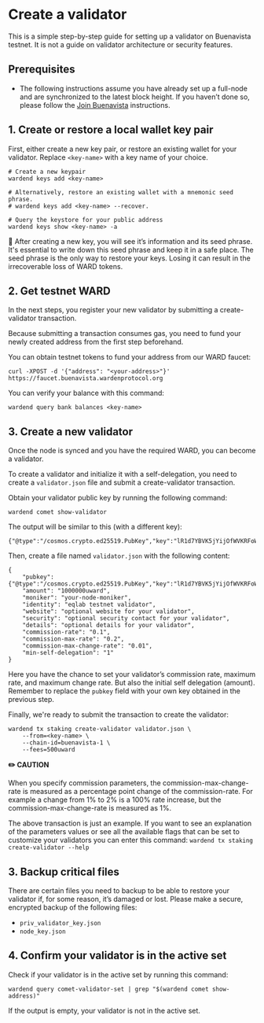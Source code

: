 ﻿---
sidebar_position: 3
---

# Create a validator

This is a simple step-by-step guide for setting up a validator on Buenavista testnet. It is not a guide on validator architecture or security features.

## Prerequisites

- The following instructions assume you have already set up a full-node and are synchronized to the latest block height. If you haven’t done so, please follow the [Join Buenavista](networks/join-buenavista) instructions.

## 1. Create or restore a local wallet key pair

First, either create a new key pair, or restore an existing wallet for your validator. Replace `<key-name>` with a key name of your choice.

```
# Create a new keypair
wardend keys add <key-name>

# Alternatively, restore an existing wallet with a mnemonic seed phrase.
# wardend keys add <key-name> --recover.

# Query the keystore for your public address
wardend keys show <key-name> -a
```

📒 After creating a new key, you will see it’s information and its seed phrase. It's essential to write down this seed phrase and keep it in a safe place. The seed phrase is the only way to restore your keys. Losing it can result in the irrecoverable loss of WARD tokens.

## 2. Get testnet WARD

In the next steps, you register your new validator by submitting a create-validator transaction.

Because submitting a transaction consumes gas, you need to fund your newly created address from the first step beforehand.

You can obtain testnet tokens to fund your address from our WARD faucet:

```
curl -XPOST -d '{"address": "<your-address>"}' https://faucet.buenavista.wardenprotocol.org
```

You can verify your balance with this command:

```
wardend query bank balances <key-name>
```

## 3. Create a new validator

Once the node is synced and you have the required WARD, you can become a validator.

To create a validator and initialize it with a self-delegation, you need to create a `validator.json` file and submit a create-validator transaction.

Obtain your validator public key by running the following command:

```
wardend comet show-validator
```

The output will be similar to this (with a different key):

```
{"@type":"/cosmos.crypto.ed25519.PubKey","key":"lR1d7YBVK5jYijOfWVKRFoWCsS4dg3kagT7LB9GnG8I="}
```

Then, create a file named `validator.json` with the following content:
```
{    
    "pubkey": {"@type":"/cosmos.crypto.ed25519.PubKey","key":"lR1d7YBVK5jYijOfWVKRFoWCsS4dg3kagT7LB9GnG8I="},
    "amount": "1000000uward",
    "moniker": "your-node-moniker",
    "identity": "eqlab testnet validator",
    "website": "optional website for your validator",
    "security": "optional security contact for your validator",
    "details": "optional details for your validator",
    "commission-rate": "0.1",
    "commission-max-rate": "0.2",
    "commission-max-change-rate": "0.01",
    "min-self-delegation": "1"
}
```

Here you have the chance to set your validator’s commission rate, maximum rate, and maximum change rate. But also the initial self delegation (amount). Remember to replace the `pubkey` field with your own key obtained in the previous step.

Finally, we're ready to submit the transaction to create the validator:

```
wardend tx staking create-validator validator.json \
    --from=<key-name> \
    --chain-id=buenavista-1 \
    --fees=500uward
```

**✏️ CAUTION**

When you specify commission parameters, the commission-max-change-rate is measured as a percentage point change of the commission-rate. For example a change from 1% to 2% is a 100% rate increase, but the commission-max-change-rate is measured as 1%.

The above transaction is just an example. If you want to see an explanation of the parameters values or see all the available flags that can be set to customize your validators you can enter this command: `wardend tx staking create-validator --help`


## 3. Backup critical files

There are certain files you need to backup to be able to restore your validator if, for some reason, it’s damaged or lost. Please make a secure, encrypted backup of the following files:

- `priv_validator_key.json`
- `node_key.json`


## 4. Confirm your validator is in the active set

Check if your validator is in the active set by running this command:

```
wardend query comet-validator-set | grep "$(wardend comet show-address)"
```

If the output is empty, your validator is not in the active set.
